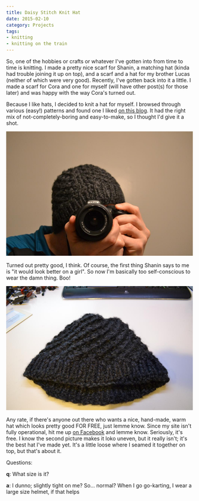 ```yaml
---
title: Daisy Stitch Knit Hat
date: 2015-02-10
category: Projects
tags:
- knitting
- knitting on the train
---
```


So, one of the hobbies or crafts or whatever I've gotten into from time to time is knitting. I made a pretty nice scarf
for Shanin, a matching hat (kinda had trouble joining it up on top), and a scarf and a hat for my brother Lucas (neither
of which were very good). Recently, I've gotten back into it a little. I made a scarf for Cora and one for myself (will
have other post(s) for those later) and was happy with the way Cora's turned out.

Because I like hats, I decided to knit a hat for myself. I browsed through various (easy!) patterns and found one I
liked [on this blog](https://knitbot.com/blog/2010/11/22/daisy-chain-hat-pattern). It had the right mix of not-completely-boring and easy-to-make, so I thought I'd give it
a shot.

![My hat selfie](/assets/img/posts/daisy-stitch-knit-hat/dsc_2606.jpg)

Turned out pretty good, I think. Of course, the first thing Shanin says to me is "it would look better on a girl". So
now I'm basically too self-conscious to wear the damn thing. Boo!

![hat flat](/assets/img/posts/daisy-stitch-knit-hat/dsc_2607.jpg)

Any rate, if there's anyone out there who wants a nice, hand-made, warm hat which looks pretty good FOR FREE, just lemme
know. Since my site isn't fully operational, hit me up [on Facebook](https://www.facebook.com/josh.wickham) and lemme know. Seriously, it's free. I know
the second picture makes it loko uneven, but it really isn't; it's the best hat I've made yet. It's a little loose where
I seamed it together on top, but that's about it.

Questions:

**q**: What size is it?

**a**: I dunno; slightly tight on me? So... normal? When I go go-karting, I wear a large size helmet, if that helps

